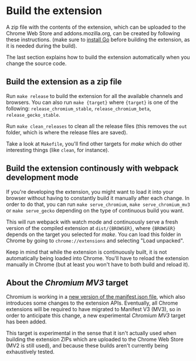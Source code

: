 # Build the extension
A zip file with the contents of the extension, which can be uploaded to the
Chrome Web Store and addons.mozilla.org, can be created by following these
instructions. (make sure to [install Go](https://golang.org) before building the
extension, as it is needed during the build).

The last section explains how to build the extension automatically when you
change the source code.

## Build the extension as a zip file
Run `make release` to build the extension for all the available channels and
browsers. You can also run `make {target}` where `{target}` is one of the
following: `release_chromium_stable`, `release_chromium_beta`,
`release_gecko_stable`.

Run `make clean_releases` to clean all the release files (this removes the `out`
folder, which is where the release files are saved).

Take a look at `Makefile`, you'll find other targets for _make_ which do other
interesting things (like `clean`, for instance).

## Build the extension continously with webpack development mode
If you're developing the extension, you might want to load it into your browser
without having to constantly build it manually after each change. In order to do
that, you can run `make serve_chromium`, `make serve_chromium_mv3` or
`make serve_gecko` depending on the type of continuous build you want.

This will run webpack with watch mode and continuously serve a fresh version of
the compiled extension at `dist/{BROWSER}`, where `{BROWSER}` depends on the
target you selected for _make_. You can load this folder in Chrome by going to
`chrome://extensions` and selecting "Load unpacked".

Keep in mind that while the extension is continuously built, it is not
automatically being loaded into Chrome. You'll have to reload the extension
manually in Chrome (but at least you won't have to both build and reload it).

## About the _Chromium MV3_ target
Chromium is working in a
[new version of the manifest.json file](https://developer.chrome.com/docs/extensions/mv3/intro/),
which also introduces some changes to the extension APIs. Eventually, all Chrome
extensions will be required to have migrated to Manifest V3 (MV3), so in order
to anticipate this change, a new experimental _Chromium MV3_ target has been
added.

This target is experimental in the sense that it isn't actually used when
building the extension ZIPs which are uploaded to the Chrome Web Store (MV2 is
still used), and because these builds aren't currently being exhaustively
tested.

